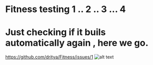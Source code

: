 # Fitness testing 1 .. 2 .. 3 ... 4
# Just checking if it buils automatically again , here we go.

https://github.com/dritya/Fitness/issues/1
![alt text](https://github.com/dritya/Fitness/issues/1.png)
